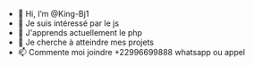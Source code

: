 - 👋 Hi, I’m @King-Bj1
- 👀 Je suis intéressé par le js
- 🌱 J'apprends actuellement le php
- 💞️ Je cherche à atteindre mes projets
- 📫 Commente moi joindre +22996699888 whatsapp ou appel

<!---
King-Bj1/King-Bj1 is a ✨ special ✨ repository because its `README.md` (this file) appears on your GitHub profile.
You can click the Preview link to take a look at your changes.
--->
